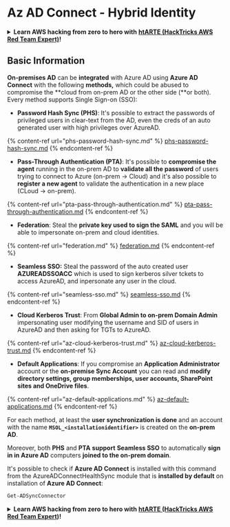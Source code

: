 # Az AD Connect - Hybrid Identity

<details>

<summary><strong>Learn AWS hacking from zero to hero with</strong> <a href="https://training.hacktricks.xyz/courses/arte"><strong>htARTE (HackTricks AWS Red Team Expert)</strong></a><strong>!</strong></summary>

Other ways to support HackTricks:

* If you want to see your **company advertised in HackTricks** or **download HackTricks in PDF** Check the [**SUBSCRIPTION PLANS**](https://github.com/sponsors/carlospolop)!
* Get the [**official PEASS & HackTricks swag**](https://peass.creator-spring.com)
* Discover [**The PEASS Family**](https://opensea.io/collection/the-peass-family), our collection of exclusive [**NFTs**](https://opensea.io/collection/the-peass-family)
* **Join the** 💬 [**Discord group**](https://discord.gg/hRep4RUj7f) or the [**telegram group**](https://t.me/peass) or **follow** me on **Twitter** 🐦 [**@carlospolopm**](https://twitter.com/carlospolopm)**.**
* **Share your hacking tricks by submitting PRs to the** [**HackTricks**](https://github.com/carlospolop/hacktricks) and [**HackTricks Cloud**](https://github.com/carlospolop/hacktricks-cloud) github repos.

</details>

## Basic Information

**On-premises AD** can be **integrated** with Azure AD using **Azure AD Connect** with the following **methods,** which could be abused to compromise the **cloud from on-prem AD or the other side (**or both). Every method supports Single Sign-on (SSO):

* **Password Hash Sync (PHS)**: It's possible to extract the passwords of privileged users in clear-text from the AD, even the creds of an auto generated user with high privileges over AzureAD.

{% content-ref url="phs-password-hash-sync.md" %}
[phs-password-hash-sync.md](phs-password-hash-sync.md)
{% endcontent-ref %}

* **Pass-Through Authentication (PTA)**: It's possible to **compromise the agent** running in the on-prem AD to **validate all the password** of users trying to connect to Azure (on-prem -> Cloud) and it's also possible to **register a new agent** to validate the authentication in a new place (CLoud -> on-prem).

{% content-ref url="pta-pass-through-authentication.md" %}
[pta-pass-through-authentication.md](pta-pass-through-authentication.md)
{% endcontent-ref %}

* **Federation**: Steal the **private key used to sign the SAML** and you will be able to impersonate on-prem and cloud identities.

{% content-ref url="federation.md" %}
[federation.md](federation.md)
{% endcontent-ref %}

* **Seamless SSO:** Steal the password of the auto created user **AZUREADSSOACC** which is used to sign kerberos silver tckets to access AzureAD, and inpersonate any user in the cloud.

{% content-ref url="seamless-sso.md" %}
[seamless-sso.md](seamless-sso.md)
{% endcontent-ref %}

* **Cloud Kerberos Trust**: From **Global Admin to on-prem Domain Admin** impersonating user modifying the username and SID of users in AzureAD and then asking for TGTs to AzureAD.

{% content-ref url="az-cloud-kerberos-trust.md" %}
[az-cloud-kerberos-trust.md](az-cloud-kerberos-trust.md)
{% endcontent-ref %}

* **Default Applications**: If you compromise an **Application Administrator** account or the **on-premise Sync Account** you can read and **modify directory settings, group memberships, user accounts, SharePoint sites and OneDrive files**.

{% content-ref url="az-default-applications.md" %}
[az-default-applications.md](az-default-applications.md)
{% endcontent-ref %}

For each method, at least the **user synchronization is done** and an account with the name **`MSOL_<installationidentifier>`** is created on the **on-prem AD**.

Moreover, both **PHS** and **PTA** **support** **Seamless SSO** to automatically **sign in in Azure AD** computers **joined to the on-prem domain**.

It's possible to check if **Azure AD Connect** is installed with this command from the AzureADConnectHealthSync module that is **installed by default** on installation of **Azure AD Connect**:

```powershell
Get-ADSyncConnector
```

<details>

<summary><strong>Learn AWS hacking from zero to hero with</strong> <a href="https://training.hacktricks.xyz/courses/arte"><strong>htARTE (HackTricks AWS Red Team Expert)</strong></a><strong>!</strong></summary>

Other ways to support HackTricks:

* If you want to see your **company advertised in HackTricks** or **download HackTricks in PDF** Check the [**SUBSCRIPTION PLANS**](https://github.com/sponsors/carlospolop)!
* Get the [**official PEASS & HackTricks swag**](https://peass.creator-spring.com)
* Discover [**The PEASS Family**](https://opensea.io/collection/the-peass-family), our collection of exclusive [**NFTs**](https://opensea.io/collection/the-peass-family)
* **Join the** 💬 [**Discord group**](https://discord.gg/hRep4RUj7f) or the [**telegram group**](https://t.me/peass) or **follow** me on **Twitter** 🐦 [**@carlospolopm**](https://twitter.com/carlospolopm)**.**
* **Share your hacking tricks by submitting PRs to the** [**HackTricks**](https://github.com/carlospolop/hacktricks) and [**HackTricks Cloud**](https://github.com/carlospolop/hacktricks-cloud) github repos.

</details>
